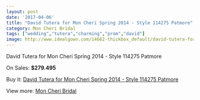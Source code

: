 ```yaml
---
layout: post
date: '2017-04-06'
title: "David Tutera for Mon Cheri Spring 2014 - Style 114275 Patmore"
category: Mon Cheri Bridal
tags: ["wedding","tutera","charming","prom","david"]
image: http://www.idealgown.com/14662-thickbox_default/david-tutera-for-mon-cheri-spring-2014-style-114275-patmore.jpg
---
```

David Tutera for Mon Cheri Spring 2014 - Style 114275 Patmore

On Sales: **$279.495**
<a href="https://www.idealgown.com/en/mon-cheri-bridal/5888-david-tutera-for-mon-cheri-spring-2014-style-114275-patmore.html"><amp-img layout="responsive" width="600" height="600" src="//www.idealgown.com/14662-thickbox_default/david-tutera-for-mon-cheri-spring-2014-style-114275-patmore.jpg" alt="David Tutera for Mon Cheri Spring 2014 - Style 114275 Patmore 0" /></a>
<a href="https://www.idealgown.com/en/mon-cheri-bridal/5888-david-tutera-for-mon-cheri-spring-2014-style-114275-patmore.html"><amp-img layout="responsive" width="600" height="600" src="//www.idealgown.com/14664-thickbox_default/david-tutera-for-mon-cheri-spring-2014-style-114275-patmore.jpg" alt="David Tutera for Mon Cheri Spring 2014 - Style 114275 Patmore 1" /></a>
<a href="https://www.idealgown.com/en/mon-cheri-bridal/5888-david-tutera-for-mon-cheri-spring-2014-style-114275-patmore.html"><amp-img layout="responsive" width="600" height="600" src="//www.idealgown.com/14663-thickbox_default/david-tutera-for-mon-cheri-spring-2014-style-114275-patmore.jpg" alt="David Tutera for Mon Cheri Spring 2014 - Style 114275 Patmore 2" /></a>

Buy it: [David Tutera for Mon Cheri Spring 2014 - Style 114275 Patmore](https://www.idealgown.com/en/mon-cheri-bridal/5888-david-tutera-for-mon-cheri-spring-2014-style-114275-patmore.html "David Tutera for Mon Cheri Spring 2014 - Style 114275 Patmore")

View more: [Mon Cheri Bridal](https://www.idealgown.com/en/88-mon-cheri-bridal "Mon Cheri Bridal")